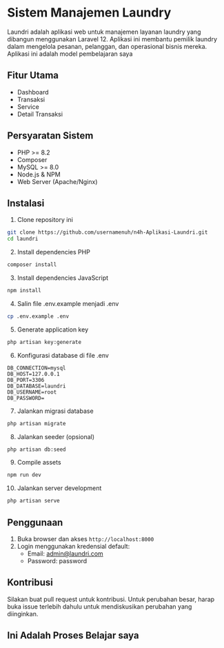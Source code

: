 # Sistem Manajemen Laundry 

Laundri adalah aplikasi web untuk manajemen layanan laundry yang dibangun menggunakan Laravel 12. Aplikasi ini membantu pemilik laundry dalam mengelola pesanan, pelanggan, dan operasional bisnis mereka. Aplikasi ini adalah model pembelajaran saya

## Fitur Utama

- Dashboard
- Transaksi
- Service
- Detail Transaksi

## Persyaratan Sistem

- PHP >= 8.2
- Composer
- MySQL >= 8.0
- Node.js & NPM
- Web Server (Apache/Nginx)

## Instalasi

1. Clone repository ini
```bash
git clone https://github.com/usernamenuh/n4h-Aplikasi-Laundri.git
cd laundri
```

2. Install dependencies PHP
```bash
composer install
```

3. Install dependencies JavaScript
```bash
npm install
```

4. Salin file .env.example menjadi .env
```bash
cp .env.example .env
```

5. Generate application key
```bash
php artisan key:generate
```

6. Konfigurasi database di file .env
```
DB_CONNECTION=mysql
DB_HOST=127.0.0.1
DB_PORT=3306
DB_DATABASE=laundri
DB_USERNAME=root
DB_PASSWORD=
```

7. Jalankan migrasi database
```bash
php artisan migrate
```

8. Jalankan seeder (opsional)
```bash
php artisan db:seed
```

9. Compile assets
```bash
npm run dev
```

10. Jalankan server development
```bash
php artisan serve
```

## Penggunaan

1. Buka browser dan akses `http://localhost:8000`
2. Login menggunakan kredensial default:
   - Email: admin@laundri.com
   - Password: password

## Kontribusi

Silakan buat pull request untuk kontribusi. Untuk perubahan besar, harap buka issue terlebih dahulu untuk mendiskusikan perubahan yang diinginkan.

## Ini Adalah Proses Belajar saya
